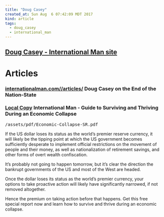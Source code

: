 ```yaml
---
title: "Doug Casey"
created_at: Sun Aug  6 07:42:09 MDT 2017
kind: article
tags:
  - doug_casey
  - international_man
---
```


<h2>
  <a href="http://www.internationalman.com/" target="_blank">Doug Casey - International Man site</a>
</h2>

<h1>Articles</h1>

<h3>
  <a href="http://www.internationalman.com//articles/doug-casey-on-the-end-of-the-nation-state" target="_blank">internationalman.com//articles/</a>
  Doug Casey on the End of the Nation-State
</h3>

<h3>
  <a href="/assets/pdf/Economic-Collapse-SR.pdf" target="_blank">Local Copy</a>
  International Man - Guide to Surviving and Thriving During an Economic Collapse
</h3>

<pre>
/assets/pdf/Economic-Collapse-SR.pdf
</pre>

If the US dollar loses its status as the world’s premier reserve
currency, it will likely be the tipping point at which the US government
becomes sufficiently desperate to implement official restrictions on
the movement of people and their money, as well as nationalization of
retirement savings, and other forms of overt wealth confiscation.

It’s probably not going to happen tomorrow, but it’s clear the
direction the bankrupt governments of the US and most of the West
are headed.

Once the dollar loses its status as the world’s premier currency,
your options to take proactive action will likely have significantly
narrowed, if not removed altogether.

Hence the premium on taking action before that happens. Get this free
special report now and learn how to survive and thrive during an economic
collapse.

<!--
html boilerplate
<a href="" target="_blank"></a>
<a name=""></a>
<img src="" width="400px">
<ul>
  <li></li>
</ul>
<pre>
</pre>
<pre><code>
</code></pre>
<math xmlns='http://www.w3.org/1998/Math/MathML' display='block'>
</math>
-->
